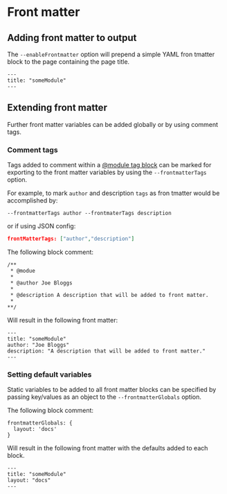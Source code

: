 # Front matter

## Adding front matter to output

The `--enableFrontmatter` option will prepend a simple YAML fron tmatter block to the page containing the page title.

```
---
title: "someModule"
---
```

## Extending front matter

Further front matter variables can be added globally or by using comment tags.

### Comment tags

Tags added to comment within a [@module tag block](https://typedoc.org/tags/module/) can be marked for exporting to the front matter variables by using the `--frontmatterTags` option.

For example, to mark `author` and description `tags` as fron tmatter would be accomplished by:

```
--frontmatterTags author --frontmaterTags description
```

or if using JSON config:

```json
frontMatterTags: ["author","description"]
```

The following block comment:

```
/**
 * @modue
 *
 * @author Joe Bloggs
 *
 * @description A description that will be added to front matter.
 *
**/
```

Will result in the following front matter:

```
---
title: "someModule"
author: "Joe Bloggs"
description: "A description that will be added to front matter."
---
```

### Setting default variables

Static variables to be added to all front matter blocks can be specified by passing key/values as an object to the `--frontmatterGlobals` option.

The following block comment:

```
frontmatterGlobals: {
  layout: 'docs'
}
```

Will result in the following front matter with the defaults added to each block.

```
---
title: "someModule"
layout: "docs"
---
```
